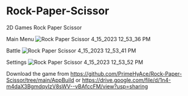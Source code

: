 # Rock-Paper-Scissor
2D Games Rock Paper Scissor

Main Menu
![Rock Paper Scissor 4_15_2023 12_53_36 PM](https://user-images.githubusercontent.com/77986121/232190528-0d464e24-438f-4c57-9a4e-5d7d8216bcdf.png)

Battle
![Rock Paper Scissor 4_15_2023 12_53_41 PM](https://user-images.githubusercontent.com/77986121/232190540-afd65761-7f7c-4561-abe5-85a7ad30526a.png)

Settings
![Rock Paper Scissor 4_15_2023 12_53_52 PM](https://user-images.githubusercontent.com/77986121/232190553-1f5f969f-afd4-4cf1-ac9a-64880e526f25.png)

Download the game from https://github.com/PrimeHyAce/Rock-Paper-Scissor/tree/main/AppBuild
or https://drive.google.com/file/d/1n4-m4daX3BgmdqyIzV8sWV--vBAfccFM/view?usp=sharing 

